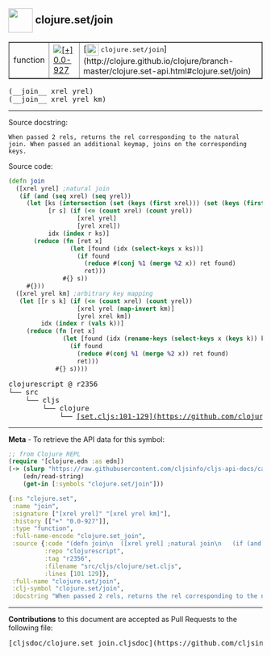 ## <img width="48px" valign="middle" src="http://i.imgur.com/Hi20huC.png"> clojure.set/join

 <table border="1">
<tr>

<td>function</td>
<td><a href="https://github.com/cljsinfo/cljs-api-docs/tree/0.0-927"><img valign="middle" alt="[+] 0.0-927" src="https://img.shields.io/badge/+-0.0--927-lightgrey.svg"></a> </td>
<td>
[<img height="24px" valign="middle" src="http://i.imgur.com/1GjPKvB.png"> <samp>clojure.set/join</samp>](http://clojure.github.io/clojure/branch-master/clojure.set-api.html#clojure.set/join)
</td>
</tr>
</table>

 <samp>
(__join__ xrel yrel)<br>
</samp>
 <samp>
(__join__ xrel yrel km)<br>
</samp>

---




Source docstring:

```
When passed 2 rels, returns the rel corresponding to the natural
join. When passed an additional keymap, joins on the corresponding
keys.
```

Source code:

```clj
(defn join
  ([xrel yrel] ;natural join
   (if (and (seq xrel) (seq yrel))
     (let [ks (intersection (set (keys (first xrel))) (set (keys (first yrel))))
           [r s] (if (<= (count xrel) (count yrel))
                   [xrel yrel]
                   [yrel xrel])
           idx (index r ks)]
       (reduce (fn [ret x]
                 (let [found (idx (select-keys x ks))]
                   (if found
                     (reduce #(conj %1 (merge %2 x)) ret found)
                     ret)))
               #{} s))
     #{}))
  ([xrel yrel km] ;arbitrary key mapping
   (let [[r s k] (if (<= (count xrel) (count yrel))
                   [xrel yrel (map-invert km)]
                   [yrel xrel km])
         idx (index r (vals k))]
     (reduce (fn [ret x]
               (let [found (idx (rename-keys (select-keys x (keys k)) k))]
                 (if found
                   (reduce #(conj %1 (merge %2 x)) ret found)
                   ret)))
             #{} s))))
```

 <pre>
clojurescript @ r2356
└── src
    └── cljs
        └── clojure
            └── <ins>[set.cljs:101-129](https://github.com/clojure/clojurescript/blob/r2356/src/cljs/clojure/set.cljs#L101-L129)</ins>
</pre>


---

__Meta__ - To retrieve the API data for this symbol:

```clj
;; from Clojure REPL
(require '[clojure.edn :as edn])
(-> (slurp "https://raw.githubusercontent.com/cljsinfo/cljs-api-docs/catalog/cljs-api.edn")
    (edn/read-string)
    (get-in [:symbols "clojure.set/join"]))
```

```clj
{:ns "clojure.set",
 :name "join",
 :signature ["[xrel yrel]" "[xrel yrel km]"],
 :history [["+" "0.0-927"]],
 :type "function",
 :full-name-encode "clojure.set_join",
 :source {:code "(defn join\n  ([xrel yrel] ;natural join\n   (if (and (seq xrel) (seq yrel))\n     (let [ks (intersection (set (keys (first xrel))) (set (keys (first yrel))))\n           [r s] (if (<= (count xrel) (count yrel))\n                   [xrel yrel]\n                   [yrel xrel])\n           idx (index r ks)]\n       (reduce (fn [ret x]\n                 (let [found (idx (select-keys x ks))]\n                   (if found\n                     (reduce #(conj %1 (merge %2 x)) ret found)\n                     ret)))\n               #{} s))\n     #{}))\n  ([xrel yrel km] ;arbitrary key mapping\n   (let [[r s k] (if (<= (count xrel) (count yrel))\n                   [xrel yrel (map-invert km)]\n                   [yrel xrel km])\n         idx (index r (vals k))]\n     (reduce (fn [ret x]\n               (let [found (idx (rename-keys (select-keys x (keys k)) k))]\n                 (if found\n                   (reduce #(conj %1 (merge %2 x)) ret found)\n                   ret)))\n             #{} s))))",
          :repo "clojurescript",
          :tag "r2356",
          :filename "src/cljs/clojure/set.cljs",
          :lines [101 129]},
 :full-name "clojure.set/join",
 :clj-symbol "clojure.set/join",
 :docstring "When passed 2 rels, returns the rel corresponding to the natural\njoin. When passed an additional keymap, joins on the corresponding\nkeys."}

```

---

__Contributions__ to this document are accepted as Pull Requests to the following file:

 <pre>
[cljsdoc/clojure.set_join.cljsdoc](https://github.com/cljsinfo/cljs-api-docs/blob/master/cljsdoc/clojure.set_join.cljsdoc)
</pre>

